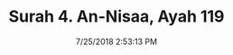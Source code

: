 ---
title       : "Surah 4. An-Nisaa, Ayah 119"
date        : 7/25/2018 2:53:13 PM
draft       : false
type        : "quran"
layout      : "compare"
BookCode    : "CMP"
SurahNumber : "4"
AyahNumber  : "119"
TotalAyah   : "176"
---
